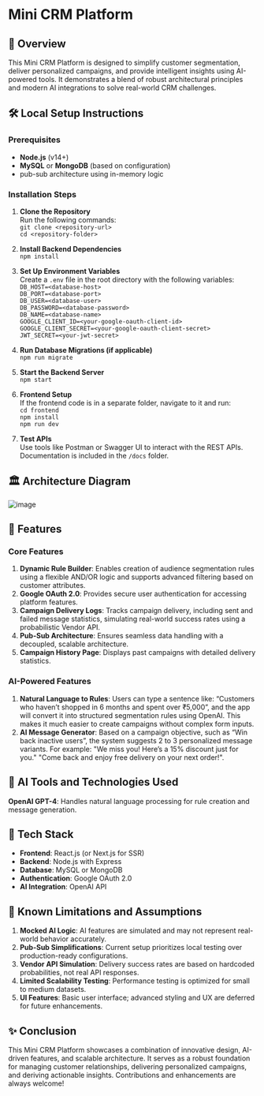# Mini CRM Platform

## 🚀 Overview
This Mini CRM Platform is designed to simplify customer segmentation, deliver personalized campaigns, and provide intelligent insights using AI-powered tools. It demonstrates a blend of robust architectural principles and modern AI integrations to solve real-world CRM challenges.

## 🛠️ Local Setup Instructions
### Prerequisites
- **Node.js** (v14+)
- **MySQL** or **MongoDB** (based on configuration)
-  pub-sub architecture using in-memory logic

### Installation Steps
1. **Clone the Repository**  
   Run the following commands:  
   `git clone <repository-url>`  
   `cd <repository-folder>`  

2. **Install Backend Dependencies**  
   `npm install`  

3. **Set Up Environment Variables**  
   Create a `.env` file in the root directory with the following variables:  
   `DB_HOST=<database-host>`  
   `DB_PORT=<database-port>`  
   `DB_USER=<database-user>`  
   `DB_PASSWORD=<database-password>`  
   `DB_NAME=<database-name>`  
   `GOOGLE_CLIENT_ID=<your-google-oauth-client-id>`  
   `GOOGLE_CLIENT_SECRET=<your-google-oauth-client-secret>`  
   `JWT_SECRET=<your-jwt-secret>`  

4. **Run Database Migrations (if applicable)**  
   `npm run migrate`  

5. **Start the Backend Server**  
   `npm start`  

6. **Frontend Setup**  
   If the frontend code is in a separate folder, navigate to it and run:  
   `cd frontend`  
   `npm install`  
   `npm run dev`  

7. **Test APIs**  
   Use tools like Postman or Swagger UI to interact with the REST APIs. Documentation is included in the `/docs` folder.

## 🏛 Architecture Diagram

![image](https://github.com/user-attachments/assets/4f2291be-a055-4dcf-9f9c-b239fda9d34d)


## 🌟 Features
### Core Features
1. **Dynamic Rule Builder**: Enables creation of audience segmentation rules using a flexible AND/OR logic and supports advanced filtering based on customer attributes.  
2. **Google OAuth 2.0**: Provides secure user authentication for accessing platform features.  
3. **Campaign Delivery Logs**: Tracks campaign delivery, including sent and failed message statistics, simulating real-world success rates using a probabilistic Vendor API.  
4. **Pub-Sub Architecture**: Ensures seamless data handling with a decoupled, scalable architecture.  
5. **Campaign History Page**: Displays past campaigns with detailed delivery statistics.

### AI-Powered Features
1. **Natural Language to Rules**: Users can type a sentence like:
“Customers who haven’t shopped in 6 months and spent over ₹5,000”,
and the app will convert it into structured segmentation rules using OpenAI. This makes it much easier to create campaigns without complex form inputs.  
2. **AI Message Generator**: Based on a campaign objective, such as “Win back inactive users”, the system suggests 2 to 3 personalized message variants.
For example:
"We miss you! Here’s a 15% discount just for you."
"Come back and enjoy free delivery on your next order!".  

## 🧠 AI Tools and Technologies Used
 **OpenAI GPT-4**: Handles natural language processing for rule creation and message generation.  

## 🔧 Tech Stack
- **Frontend**: React.js (or Next.js for SSR)  
- **Backend**: Node.js with Express  
- **Database**: MySQL or MongoDB  
- **Authentication**: Google OAuth 2.0  
- **AI Integration**: OpenAI API

## 🚧 Known Limitations and Assumptions
1. **Mocked AI Logic**: AI features are simulated and may not represent real-world behavior accurately.  
2. **Pub-Sub Simplifications**: Current setup prioritizes local testing over production-ready configurations.  
3. **Vendor API Simulation**: Delivery success rates are based on hardcoded probabilities, not real API responses.  
4. **Limited Scalability Testing**: Performance testing is optimized for small to medium datasets.  
5. **UI Features**: Basic user interface; advanced styling and UX are deferred for future enhancements.

## ✨ Conclusion
This Mini CRM Platform showcases a combination of innovative design, AI-driven features, and scalable architecture. It serves as a robust foundation for managing customer relationships, delivering personalized campaigns, and deriving actionable insights. Contributions and enhancements are always welcome!

